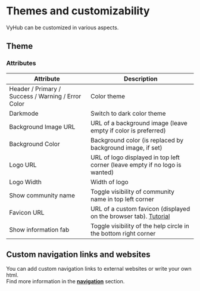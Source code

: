 # Themes and customizability

VyHub can be customized in various aspects.

## Theme

### Attributes

| Attribute                                 | Description                                                                   |
|-------------------------------------------|-------------------------------------------------------------------------------|
| Header / Primary / Success / Warning / Error Color | Color theme                                                                   |
| Darkmode                                  | Switch to dark color theme                                                    |
| Background Image URL                         | URL of a background image (leave empty if color is preferred)                          |
| Background Color                          | Background color (is replaced by background image, if set)                    |
| Logo URL                                | URL of logo displayed in top left corner (leave empty if no logo is wanted) |
| Logo Width                                | Width of logo                                                                 |
| Show community name                       | Toggle visibility of community name in top left corner                        |
| Favicon URL                       | URL of a custom favicon (displayed on the browser tab). [Tutorial](https://favicon.io/tutorials/what-is-a-favicon/)                        |
| Show information fab                       | Toggle visibility of the help circle in the bottom right corner                        |

## Custom navigation links and websites

You can add custom navigation links to external websites or write your own html.  
Find more information in the **[navigation](navigation.md)** section.
